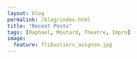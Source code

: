 ```yaml
---
layout: blog
permalink: /blog/index.html
title: "Recent Posts"
tags: [Raphael, Moutard, Theatre, Impro]
image:
  feature: flibustiers_avignon.jpg
---
```

